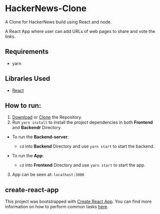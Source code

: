 # HackerNews-Clone
A Clone for HackerNews build using React and node.

A React App where user can add URLs of web pages to share and vote the links.

## Requirements
* yarn

## Libraries Used
* [React](https://reactjs.org/)

## How to run:
1. [Download](https://github.com/sagarchoudhary96/HackerNews-Clone/archive/master.zip) or [Clone](https://github.com/sagarchoudhary96/HackerNews-Clone.git) the Repository.
2. Run `yarn install` to install the project dependencies in both **Frontend** and **Backendr** Directory.
- To run the **Backend-server**: 
  - `cd` into **Backend** Directory and use `yarn start` to start the backend.
  
- To run the **App**: 
  - `cd` into **Frontend** Directory and use `yarn start` to start the app.
  
3. App can be seen at: `localhost:3000`

## create-react-app

This project was bootstrapped with [Create React App](https://github.com/facebookincubator/create-react-app). You can find more information on how to perform common tasks [here](https://github.com/facebookincubator/create-react-app/blob/master/packages/react-scripts/template/README.md).
